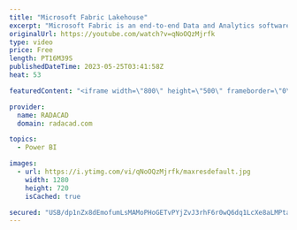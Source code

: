 ```yaml
---
title: "Microsoft Fabric Lakehouse"
excerpt: "Microsoft Fabric is an end-to-end Data and Analytics software-as-a-service cloud offering by Microsoft. One of the important objects of Microsoft Fabric is Lakehouse. In this article and video, you will learn what Microsoft Fabric Lakehouse is and how to create it, load data into it, and read data from"
originalUrl: https://youtube.com/watch?v=qNoOQzMjrfk
type: video
price: Free
length: PT16M39S
publishedDateTime: 2023-05-25T03:41:58Z
heat: 53

featuredContent: "<iframe width=\"800\" height=\"500\" frameborder=\"0\" src=\"https://www.youtube.com/embed/qNoOQzMjrfk\" allow=\"accelerometer; autoplay; encrypted-media; gyroscope; picture-in-picture\" allowfullscreen></iframe>"

provider:
  name: RADACAD
  domain: radacad.com

topics:
  - Power BI

images:
  - url: https://i.ytimg.com/vi/qNoOQzMjrfk/maxresdefault.jpg
    width: 1280
    height: 720
    isCached: true

secured: "USB/dp1nZx8dEmofumLsMAMoPHoGETvPYjZvJ3rhF6r0wQ6dq1LcXe8aLMPta0pOUU67c8YeWjz+DYh5sW8ESlxarnUUN9REIJNO097ZnLz0WVkVzJcN/36ELXlp61BvBD9aCyH1+3LReVvGxkV6k9zp8ZlofoRZx/B1uB/9mjFXU8WEBXA85n722MBPY65TbPGxj9cQjOzFHHntDIHtN6S/cbovlM1dh/LoajOnY9cY3htW88DGLbOPa/zVPmjT2pitQi3u8KJd6k/AZYf5NVGVjH1IHLGlehLzuzNYGxVtzSTM6Em9didlksss3Qf96rzDIQ83JjOVuVnNKRSpnHS9utU3PdPVn8W06gxGiAsTW0RqUyC0Fb2bj4s9YGBF6r+H1SG8sZCQLlYXCGUOBi+ffjEJzqyjawl4A3H7USE=;zPxQmEeAGrAKLUU7kCWO5Q=="
---
```


